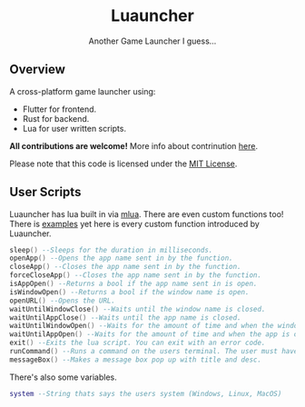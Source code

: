 <div align="center">

# Luauncher

Another Game Launcher I guess...

</div>

## Overview

A cross-platform game launcher using:
 * Flutter for frontend.
 * Rust for backend.
 * Lua for user written scripts.

**All contributions are welcome!** More info about contrinution [here](./docs/CONTRIBUTING.md).

Please note that this code is licensed under the [MIT License](./LICENSE).

## User Scripts

Luauncher has lua built in via [mlua](https://github.com/mlua-rs/mlua). There are even custom functions too! There is [examples](./examples) yet here is every custom function introduced by Luauncher.

```lua
sleep() --Sleeps for the duration in milliseconds.
openApp() --Opens the app name sent in by the function.
closeApp() --Closes the app name sent in by the function.
forceCloseApp() --Closes the app name sent in by the function.
isAppOpen() --Returns a bool if the app name sent in is open.
isWindowOpen() --Returns a bool if the window name is open.
openURL() --Opens the URL.
waitUntilWindowClose() --Waits until the window name is closed.
waitUntilAppClose() --Waits until the app name is closed.
waitUntilWindowOpen() --Waits for the amount of time and when the window opens, it continues. Returns true if it succeeded, false if it didn't.
waitUntilAppOpen() --Waits for the amount of time and when the app is opens, it continues. Returns true if it succeeded, false if it didn't.
exit() --Exits the lua script. You can exit with an error code.
runCommand() --Runs a command on the users terminal. The user must have dev mode on.
messageBox() --Makes a message box pop up with title and desc.
```

There's also some variables.

```lua
system --String thats says the users system (Windows, Linux, MacOS)
```
